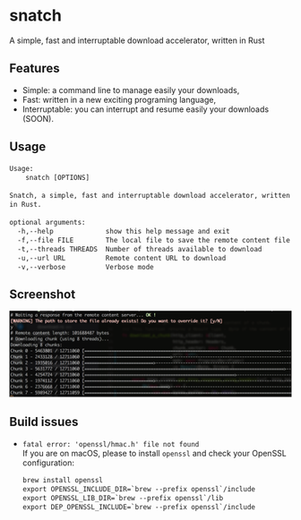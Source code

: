 # snatch
A simple, fast and interruptable download accelerator, written in Rust

## Features

* Simple: a command line to manage easily your downloads,
* Fast: written in a new exciting programing language,
* Interruptable: you can interrupt and resume easily your downloads (SOON).

## Usage

```
Usage:
    snatch [OPTIONS]

Snatch, a simple, fast and interruptable download accelerator, written in Rust.

optional arguments:
  -h,--help             show this help message and exit
  -f,--file FILE        The local file to save the remote content file
  -t,--threads THREADS  Number of threads available to download
  -u,--url URL          Remote content URL to download
  -v,--verbose          Verbose mode
```

## Screenshot

![example](./img/snatch.png)

## Build issues

* `fatal error: 'openssl/hmac.h' file not found`  
If you are on macOS, please to install `openssl` and check your OpenSSL configuration:  

      brew install openssl
      export OPENSSL_INCLUDE_DIR=`brew --prefix openssl`/include
      export OPENSSL_LIB_DIR=`brew --prefix openssl`/lib
      export DEP_OPENSSL_INCLUDE=`brew --prefix openssl`/include

